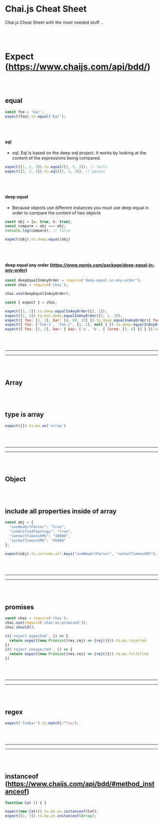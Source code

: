 # Chai.js Cheat Sheet
Chai.js Cheat Sheet with the most needed stuff ..



<br><br>

# Expect (https://www.chaijs.com/api/bdd/)

<br><br>

## equal
```javascript
const foo = 'bar';
expect(foo).to.equal('bar');
```

<br><br>

#### eql
- eql. Eql is based on the deep-eql project. It works by looking at the content of the expressions being compared.
```javascript
expect([1, 2, 3]).to.equal([1, 2, 3]); // fails
expect([1, 2, 3]).to.eql([1, 2, 3]); // passes
```

<br><br>

#### deep equal
- Because objects use different instances you must use deep equal in order to compare the content of two objects
```javascript
const obj = {a: true, b: true};
const compare = obj === obj;
console.log(compare); // false

expect(obj).to.deep.equal(obj)
```

<br><br>

#### deep equal any order (https://www.npmjs.com/package/deep-equal-in-any-order)
```javascript
const deepEqualInAnyOrder = require('deep-equal-in-any-order');
const chai = require('chai');

chai.use(deepEqualInAnyOrder);

const { expect } = chai;

expect([1, 2]).to.deep.equalInAnyOrder([2, 1]);
expect([1, 2]).to.not.deep.equalInAnyOrder([2, 1, 3]);
expect({ foo: [1, 2], bar: [4, 89, 22] }).to.deep.equalInAnyOrder({ foo: [2, 1], bar: [4, 22, 89] });
expect({ foo: ['foo-1', 'foo-2', [1, 2], null ] }).to.deep.equalInAnyOrder({ foo: [null, [1, 2], 'foo-1', 'foo-2'] });
expect({ foo: [1, 2], bar: { baz: ['a', 'b', { lorem: [5, 6] }] } }).to.deep.equalInAnyOrder({ foo: [2, 1], bar: { baz: ['b', 'a', { lorem: [6, 5] }] } });
```












































<br><br>
_________________________________________________________
_________________________________________________________
<br><br>

## Array

<br><br>

## type is array
```javascript
expect([]).to.be.an('array')
```





















































<br><br>
_________________________________________________________
_________________________________________________________
<br><br>

## Object

<br><br>

## include all properties inside of array
```javascript
const obj = {
  "useNewUrlParser": "true",
  "useUnifiedTopology": "true",
  "connectTimeoutMS": "10000",
  "socketTimeoutMS": "45000"
};

expect(obj).to.include.all.keys("useNewUrlParser", "socketTimeoutMS");
```










































<br><br>
_________________________________________________________
_________________________________________________________
<br><br>

## promises
```javascript
const chai = require('chai');
chai.use(require('chai-as-promised'));
chai.should();

it('reject expected', () => {
  return expect(new Promise((res,rej) => {rej()})).to.be.rejected
})
it('reject unexpected', () => {
  return expect(new Promise((res,rej) => {rej()})).to.be.fulfilled
})
```





































































<br><br>
_________________________________________________________
_________________________________________________________
<br><br>

## regex
```javascript
expect('foobar').to.match(/^foo/);
```















































<br><br>
_________________________________________________________
_________________________________________________________
<br><br>


## instanceof (https://www.chaijs.com/api/bdd/#method_instanceof)
```javascript
function Cat () { }

expect(new Cat()).to.be.an.instanceof(Cat);
expect([1, 2]).to.be.an.instanceof(Array);
```

